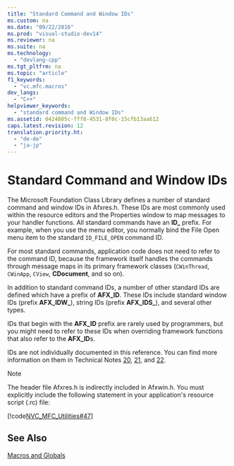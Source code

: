 ```yaml
---
title: "Standard Command and Window IDs"
ms.custom: na
ms.date: "09/22/2016"
ms.prod: "visual-studio-dev14"
ms.reviewer: na
ms.suite: na
ms.technology: 
  - "devlang-cpp"
ms.tgt_pltfrm: na
ms.topic: "article"
f1_keywords: 
  - "vc.mfc.macros"
dev_langs: 
  - "C++"
helpviewer_keywords: 
  - "standard command and Window IDs"
ms.assetid: 0424805c-fff8-4531-8f0c-15cfb13aa612
caps.latest.revision: 12
translation.priority.ht: 
  - "de-de"
  - "ja-jp"
---
```

# Standard Command and Window IDs
The Microsoft Foundation Class Library defines a number of standard command and window IDs in Afxres.h. These IDs are most commonly used within the resource editors and the Properties window to map messages to your handler functions. All standard commands have an **ID_** prefix. For example, when you use the menu editor, you normally bind the File Open menu item to the standard `ID_FILE_OPEN` command ID.  
  
 For most standard commands, application code does not need to refer to the command ID, because the framework itself handles the commands through message maps in its primary framework classes (`CWinThread`, `CWinApp`, `CView`, **CDocument**, and so on).  
  
 In addition to standard command IDs, a number of other standard IDs are defined which have a prefix of **AFX_ID**. These IDs include standard window IDs (prefix **AFX_IDW_**), string IDs (prefix **AFX_IDS_**), and several other types.  
  
 IDs that begin with the **AFX_ID** prefix are rarely used by programmers, but you might need to refer to these IDs when overriding framework functions that also refer to the **AFX_ID**s.  
  
 IDs are not individually documented in this reference. You can find more information on them in Technical Notes [20](../vs140/tn020--id-naming-and-numbering-conventions.md), [21](../vs140/tn021--command-and-message-routing.md), and [22](../vs140/tn022--standard-commands-implementation.md).  
  
> [!NOTE]
>  The header file Afxres.h is indirectly included in Afxwin.h. You must explicitly include the following statement in your application's resource script (.rc) file:  
  
 [!code[NVC_MFC_Utilities#47](../vs140/codesnippet/CPP/standard-command-and-window-ids_1.h)]  
  
## See Also  
 [Macros and Globals](../vs140/mfc-macros-and-globals.md)